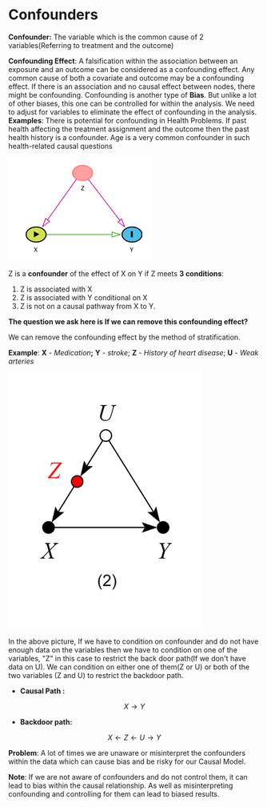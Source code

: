 # Confounders

**Confounder:** The variable which is the common cause of 2 variables\(Referring to treatment and the outcome\)

**Confounding Effect**: A falsification within the association between an exposure and an outcome can be considered as a confounding effect. Any common cause of both a covariate and outcome may be a confounding effect. If there is an association and no causal effect between nodes, there might be confounding. Confounding is another type of **Bias**. But unlike a lot of other biases, this one can be controlled for within the analysis.  We need to adjust for variables to eliminate the effect of confounding in the analysis. **Examples**:  There is potential for confounding in Health Problems. If past health affecting the treatment assignment and the outcome then the past health history is a confounder. Age is a very common confounder in such health-related causal questions

![](../.gitbook/assets/image%20%2846%29.png)

Z is a **confounder** of the effect of X on Y if Z meets **3 conditions**: 

1. Z is associated with X
2. Z is associated with Y conditional on X
3. Z is not on a causal pathway from X to Y.

**The question we ask here is If we can remove this confounding effect?** 

We can remove the confounding effect by the method of stratification.

**Example**: **X** - _Medication_**;** **Y** - _stroke_;   **Z** - _History of heart disease_; **U** - _Weak arteries_

![](../.gitbook/assets/image%20%287%29.png)

In the above picture, If we have to condition on confounder and do not have enough data on the variables then we have to condition on one of the variables, "Z" in this case to restrict the back door path\(If we don't have data on U\). We can condition on either one of them\(Z or U\) or both of the two variables \(Z and U\) to restrict the backdoor path.

* **Causal Path :** 

$$
X \rightarrow Y
$$

* **Backdoor path:**

$$
X \leftarrow Z \leftarrow U \rightarrow Y
$$



**Problem**: A lot of times we are unaware or misinterpret the confounders within the data which can cause bias and be risky for our Causal Model.

**Note**: If we are not aware of confounders and do not control them, it can lead to bias within the causal relationship. As well as misinterpreting confounding and controlling for them can lead to biased results.



